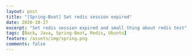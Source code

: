 ```yaml
---
layout: post 
title: "[Spring-Boot] Set redis session expired"
date: 2020-10-27
excerpt: "Set redis session expired and small thing about redis test"
tags: [Back, Java, Spring-Boot, Redis, Ubuntu]
feature: /assets/img/spring.png
comments: false
---
```


